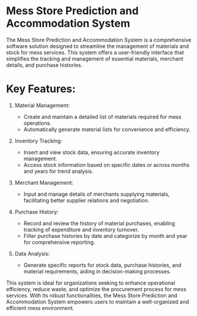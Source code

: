 # Mess Store Prediction and Accommodation System

The Mess Store Prediction and Accommodation System is a comprehensive software solution designed to streamline the management of materials and stock for mess services. This system offers a user-friendly interface that simplifies the tracking and management of essential materials, merchant details, and purchase histories.

# Key Features:

1. Material Management:
   - Create and maintain a detailed list of materials required for mess operations.
   - Automatically generate material lists for convenience and efficiency.

2. Inventory Tracking:
   - Insert and view stock data, ensuring accurate inventory management.
   - Access stock information based on specific dates or across months and years for trend analysis.

3. Merchant Management:
   - Input and manage details of merchants supplying materials, facilitating better supplier relations and negotiation.

4. Purchase History:
   - Record and review the history of material purchases, enabling tracking of expenditure and inventory turnover.
   - Filter purchase histories by date and categorize by month and year for comprehensive reporting.

5. Data Analysis:
   - Generate specific reports for stock data, purchase histories, and material requirements, aiding in decision-making processes.

This system is ideal for organizations seeking to enhance operational efficiency, reduce waste, and optimize the procurement process for mess services. With its robust functionalities, the Mess Store Prediction and Accommodation System empowers users to maintain a well-organized and efficient mess environment.
